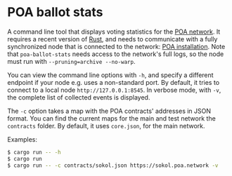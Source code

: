 # POA ballot stats

A command line tool that displays voting statistics for the [POA network](https://poa.network/).
It requires a recent version of [Rust](https://www.rust-lang.org/), and needs to communicate with a
fully synchronized node that is connected to the network:
[POA installation](https://github.com/poanetwork/wiki/wiki/POA-Installation).
Note that `poa-ballot-stats` needs access to the network's full logs, so the node must run with
`--pruning=archive --no-warp`.

You can view the command line options with `-h`, and specify a different endpoint if your node e.g.
uses a non-standard port. By default, it tries to connect to a local node `http://127.0.0.1:8545`.
In verbose mode, with `-v`, the complete list of collected events is displayed.

The `-c` option takes a map with the POA contracts' addresses in JSON format. You can find the 
current maps for the main and test network the `contracts` folder. By default, it uses `core.json`,
for the main network.

Examples:

```bash
$ cargo run -- -h
$ cargo run
$ cargo run -- -c contracts/sokol.json https://sokol.poa.network -v
```
